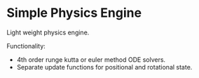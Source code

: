 # Simple Physics Engine #
Light weight physics engine.

Functionality:
 - 4th order runge kutta or euler method ODE solvers.
 - Separate update functions for positional and rotational state.



